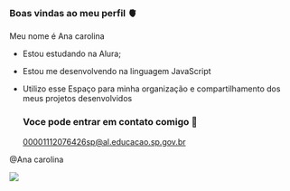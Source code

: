 ### Boas vindas ao meu perfil 🫀

Meu nome é Ana carolina

- Estou estudando na Alura;
- Estou me desenvolvendo na linguagem JavaScript
- Utilizo esse Espaço para minha organização e compartilhamento dos meus projetos desenvolvidos

  ### Voce pode entrar em contato comigo 📧

  00001112076426sp@al.educacao.sp.gov.br

 @Ana carolina

![](https://media1.tenor.com/m/B53wvWQ6lX8AAAAd/kidi-okul-okul.gif)
 

